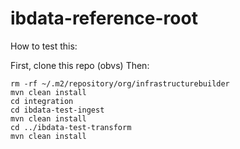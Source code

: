 # ibdata-reference-root

How to test this:

First, clone this repo (obvs)
Then:

```
rm -rf ~/.m2/repository/org/infrastructurebuilder
mvn clean install
cd integration
cd ibdata-test-ingest
mvn clean install
cd ../ibdata-test-transform
mvn clean install
```
